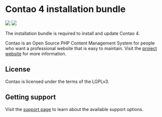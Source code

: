# Contao 4 installation bundle

[![](https://img.shields.io/packagist/v/contao/installation-bundle.svg?style=flat-square)](https://packagist.org/packages/contao/installation-bundle)
[![](https://img.shields.io/packagist/dt/contao/installation-bundle.svg?style=flat-square)](https://packagist.org/packages/contao/installation-bundle)

The installation bundle is required to install and update Contao 4.

Contao is an Open Source PHP Content Management System for people who want a
professional website that is easy to maintain. Visit the [project website][1]
for more information.

## License

Contao is licensed under the terms of the LGPLv3.

## Getting support

Visit the [support page][2] to learn about the available support options.

[1]: https://contao.org
[2]: https://contao.org/en/support.html
